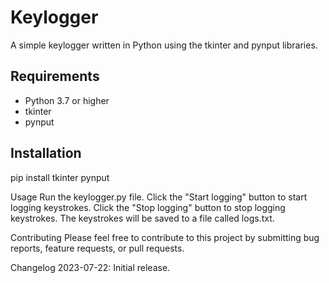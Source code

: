 # Keylogger

A simple keylogger written in Python using the tkinter and pynput libraries.

## Requirements

* Python 3.7 or higher
* tkinter
* pynput

## Installation

pip install tkinter pynput

Usage
Run the keylogger.py file.
Click the "Start logging" button to start logging keystrokes.
Click the "Stop logging" button to stop logging keystrokes.
The keystrokes will be saved to a file called logs.txt.

Contributing
Please feel free to contribute to this project by submitting bug reports, feature requests, or pull requests.

Changelog
2023-07-22: Initial release.